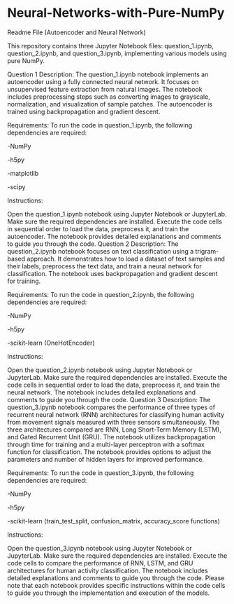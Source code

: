 # Neural-Networks-with-Pure-NumPy


Readme File (Autoencoder and Neural Network)

This repository contains three Jupyter Notebook files: question_1.ipynb, question_2.ipynb, and question_3.ipynb, implementing various models using pure NumPy.

Question 1
Description:
The question_1.ipynb notebook implements an autoencoder using a fully connected neural network. It focuses on unsupervised feature extraction from natural images. The notebook includes preprocessing steps such as converting images to grayscale, normalization, and visualization of sample patches. The autoencoder is trained using backpropagation and gradient descent.

Requirements:
To run the code in question_1.ipynb, the following dependencies are required:

-NumPy

-h5py

-matplotlib

-scipy

Instructions:

Open the question_1.ipynb notebook using Jupyter Notebook or JupyterLab.
Make sure the required dependencies are installed.
Execute the code cells in sequential order to load the data, preprocess it, and train the autoencoder.
The notebook provides detailed explanations and comments to guide you through the code.
Question 2
Description:
The question_2.ipynb notebook focuses on text classification using a trigram-based approach. It demonstrates how to load a dataset of text samples and their labels, preprocess the text data, and train a neural network for classification. The notebook uses backpropagation and gradient descent for training.

Requirements:
To run the code in question_2.ipynb, the following dependencies are required:

-NumPy

-h5py

-scikit-learn (OneHotEncoder)

Instructions:

Open the question_2.ipynb notebook using Jupyter Notebook or JupyterLab.
Make sure the required dependencies are installed.
Execute the code cells in sequential order to load the data, preprocess it, and train the neural network.
The notebook includes detailed explanations and comments to guide you through the code.
Question 3
Description:
The question_3.ipynb notebook compares the performance of three types of recurrent neural network (RNN) architectures for classifying human activity from movement signals measured with three sensors simultaneously. The three architectures compared are RNN, Long Short-Term Memory (LSTM), and Gated Recurrent Unit (GRU). The notebook utilizes backpropagation through time for training and a multi-layer perceptron with a softmax function for classification. The notebook provides options to adjust the parameters and number of hidden layers for improved performance.

Requirements:
To run the code in question_3.ipynb, the following dependencies are required:

-NumPy

-h5py

-scikit-learn (train_test_split, confusion_matrix, accuracy_score functions)

Instructions:

Open the question_3.ipynb notebook using Jupyter Notebook or JupyterLab.
Make sure the required dependencies are installed.
Execute the code cells to compare the performance of RNN, LSTM, and GRU architectures for human activity classification.
The notebook includes detailed explanations and comments to guide you through the code.
Please note that each notebook provides specific instructions within the code cells to guide you through the implementation and execution of the models.
